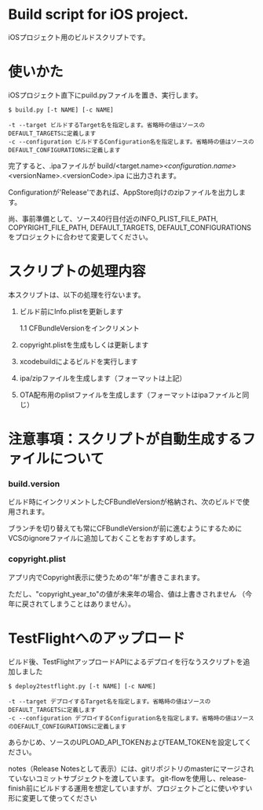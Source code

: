 # Build script for iOS project.
iOSプロジェクト用のビルドスクリプトです。

# 使いかた
iOSプロジェクト直下にpuild.pyファイルを置き、実行します。

    $ build.py [-t NAME] [-c NAME]

    -t --target ビルドするTarget名を指定します。省略時の値はソースのDEFAULT_TARGETSに定義します
    -c --configuration ビルドするConfiguration名を指定します。省略時の値はソースのDEFAULT_CONFIGURATIONSに定義します

完了すると、.ipaファイルが build/\<target.name\>_\<configuration.name\>_\<versionName\>.\<versionCode\>.ipa に出力されます。

Configurationが'Release'であれば、AppStore向けのzipファイルを出力します。

尚、事前準備として、ソース40行目付近のINFO_PLIST_FILE_PATH, COPYRIGHT_FILE_PATH, DEFAULT_TARGETS, DEFAULT_CONFIGURATIONSをプロジェクトに合わせて変更してください。


# スクリプトの処理内容
本スクリプトは、以下の処理を行ないます。

1. ビルド前にInfo.plistを更新します

    1.1 CFBundleVersionをインクリメント

1. copyright.plistを生成もしくは更新します

1. xcodebuildによるビルドを実行します

1. ipa/zipファイルを生成します（フォーマットは上記）

1. OTA配布用のplistファイルを生成します（フォーマットはipaファイルと同じ）


# 注意事項：スクリプトが自動生成するファイルについて

### build.version

ビルド時にインクリメントしたCFBundleVersionが格納され、次のビルドで使用されます。

ブランチを切り替えても常にCFBundleVersionが前に進むようにするために
VCSのignoreファイルに追加しておくことをおすすめします。

### copyright.plist

アプリ内でCopyright表示に使うための"年"が書きこまれます。

ただし、"copyright\_year\_to"の値が未来年の場合、値は上書きされません
（今年に戻されてしまうことはありません）。


# TestFlightへのアップロード

ビルド後、TestFlightアップロードAPIによるデプロイを行なうスクリプトを追加しました

    $ deploy2testflight.py [-t NAME] [-c NAME]

    -t --target デプロイするTarget名を指定します。省略時の値はソースのDEFAULT_TARGETSに定義します
    -c --configuration デプロイするConfiguration名を指定します。省略時の値はソースのDEFAULT_CONFIGURATIONSに定義します

あらかじめ、ソースのUPLOAD_API_TOKENおよびTEAM_TOKENを設定してください。

notes（Release Notesとして表示）には、gitリポジトリのmasterにマージされていないコミットサブジェクトを渡しています。
git-flowを使用し、release-finish前にビルドする運用を想定していますが、プロジェクトごとに使いやすい形に変更して使ってください
